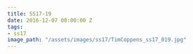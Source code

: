 ```yaml
---
title: SS17-19
date: 2016-12-07 00:00:00 Z
tags:
- ss17
image_path: "/assets/images/ss17/TimCoppens_ss17_019.jpg"
---
```


